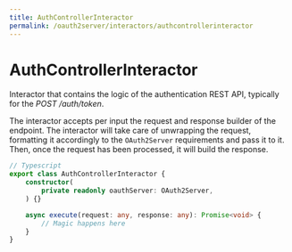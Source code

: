 ```yaml
---
title: AuthControllerInteractor
permalink: /oauth2server/interactors/authcontrollerinteractor
---
```


# AuthControllerInteractor

Interactor that contains the logic of the authentication REST API, typically for the *POST* */auth/token*.

The interactor accepts per input the request and response builder of the endpoint. The interactor will take care of unwrapping the request, formatting it accordingly to the `OAuth2Server` requirements and pass it to it. Then, once the request has been processed, it will build the response. 

```typescript 
// Typescript
export class AuthControllerInteractor {
    constructor(
        private readonly oauthServer: OAuth2Server,
    ) {}

    async execute(request: any, response: any): Promise<void> {
        // Magic happens here
    }
}
```